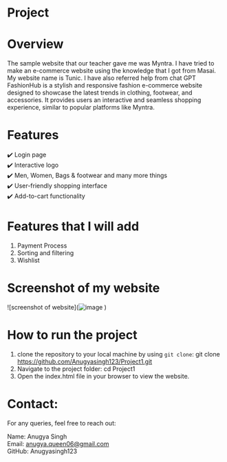 # **Project**
# **Overview**
The sample website that our teacher gave me was Myntra.
I have tried to make an e-commerce website using the knowledge that I got from Masai.
My website name is Tunic.
I have also referred help from chat GPT
FashionHub is a stylish and responsive fashion e-commerce website designed to showcase the latest trends in clothing, footwear, and accessories. It provides users an interactive and seamless shopping experience, similar to popular platforms like Myntra.

 # **Features**
✔️ Login page<br/>
✔️ Interactive logo<br/>
✔️ Men, Women, Bags & footwear and many more things<br/>
✔️ User-friendly shopping interface<br/>
✔️ Add-to-cart functionality<br/>


# **Features that I will add**
1) Payment Process<br/>
2) Sorting and filtering<br/>
3) Wishlist<br/>


# **Screenshot of my website**
![screenshot of website](![image](![image](https://github.com/user-attachments/assets/79b2eb29-415e-4f18-a42a-b2a59ec394d8)
)
)

# **How to run the project**
1) clone the repository to your local machine by using `git clone`:
   git clone https://github.com/Anugyasingh123/Project1.git
2) Navigate to the project folder:
   cd Project1
3) Open the index.html file in your browser to view the website.


# **Contact**:
For any queries, feel free to reach out:<br/>

Name: Anugya Singh<br/>
Email: anugya.queen06@gmail.com<br/>
GitHub: Anugyasingh123<br/>



